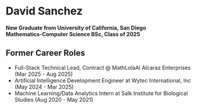 # David Sanchez

**New Graduate from University of California, San Diego**<br>
**Mathematics-Computer Science BSc, Class of 2025**

## Former Career Roles
- Full-Stack Technical Lead, Contract @ MathLolaAI Alcaraz Enterprises (Mar 2025 - Aug 2025)
- Artificial Intelligence Development Engineer at Wytec International, Inc (May 2024 - Mar 2025)
- Machine Learning/Data Analytics Intern at Salk Institute for Biological Studies (Aug 2020 - May 2021)


